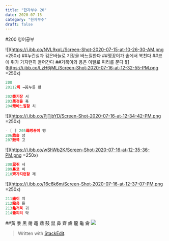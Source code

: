 ```yaml
---
title: "한자부수 20"
date: 2020-07-15
category: "한자부수"
draft: false
---
```

#200 영어공부

![](https://i.ibb.co/NVL9xqL/Screen-Shot-2020-07-15-at-10-26-30-AM.png =250x)
##누런실과 검은바늘로 기장을 바느질한다
##맹꽁이가 솥에서 북친다
##코에 쥐가 가지런히 들어간다
##거북이와 용은 이빨로 피리를 분다
![](https://i.ibb.co/LzH6jML/Screen-Shot-2020-07-16-at-12-32-55-PM.png =250x)
```js
200
20112획 →黃누를 황

202黍기장 서
203黑검을 흑
204黹바느질할 치
```
![](https://i.ibb.co/PjTjbYD/Screen-Shot-2020-07-16-at-12-34-42-PM.png =250x)
```js
- [ ] 205黽맹꽁이 맹
206鼎솥 정
207鼓북 고
```
![](https://i.ibb.co/wShWb2K/Screen-Shot-2020-07-16-at-12-35-36-PM.png =250x)
```js
208鼠쥐 서
209鼻코 비
210齊가지런할 제
```
![](https://i.ibb.co/16c6k6m/Screen-Shot-2020-07-16-at-12-37-07-PM.png =250x)
```js
211齒이 치
212龍용 룡
213龜거북 귀
214龠피리 약
```
##黃 黍 黑 黹 黽 鼎 鼓 鼠 鼻 齊 齒 龍 龜 龠
![](https://i.ibb.co/YtMDpMJ/200.png)

> Written with [StackEdit](https://stackedit.io/).
<!--stackedit_data:
eyJoaXN0b3J5IjpbLTEwMzQ3NTA1MTUsOTIwOTkzMDYxLC0xMz
c0NTY1NCw2ODc0MzgzODQsLTE0NDY0NTY3MDddfQ==
-->